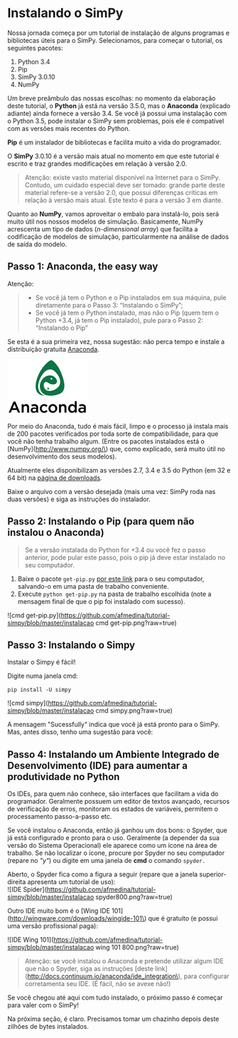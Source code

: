 # Instalando o SimPy

Nossa jornada começa por um tutorial de instalação de alguns programas e bibliotecas úteis para o SimPy. Selecionamos, para começar o tutorial, os seguintes pacotes:

1. Python 3.4
2. Pip
3. SimPy 3.0.10
4. NumPy

Um breve preâmbulo das nossas escolhas: no momento da elaboração deste tutorial, o **Python** já está na versão 3.5.0, mas o **Anaconda** \(explicado adiante\) ainda fornece a versão 3.4. Se você já possui uma instalação com o Python 3.5, pode instalar o SimPy sem problemas, pois ele é compatível com as versões mais recentes do Python.

**Pip** é um instalador de bibliotecas e facilita muito a vida do programador.

O **SimPy** 3.0.10 é a versão mais atual no momento em que este tutorial é escrito e traz grandes modificações em relação à versão 2.0.

> Atenção: existe vasto material disponível na Internet para o SimPy. Contudo, um cuidado especial deve ser tomado: grande parte deste material refere-se a versão 2.0, que possui diferenças críticas em relação à versão mais atual. Este texto é para a versão 3 em diante.

Quanto ao **NumPy**, vamos aproveitar o embalo para instalá-lo, pois será muito útil nos nossos modelos de simulação. Basicamente, NumPy acrescenta um tipo de dados \(_n-dimensional array_\) que facilita a codificação de modelos de simulação, particularmente na análise de dados de saída do modelo.

## Passo 1: Anaconda, the easy way

Atenção:

> * Se você já tem o Python e o Pip instalados em sua máquina, pule diretamente para o Passo 3: “Instalando o SimPy”; 
> * Se você já tem o Python instalado, mas não o Pip \(quem tem o Python +3.4, já tem o Pip instalado\), pule para o Passo 2: “Instalando o Pip”

Se esta é a sua primeira vez, nossa sugestão: não perca tempo e instale a distribuição gratuita [Anaconda](http://continuum.io/downloads).

![Anaconda logo](https://github.com/afmedina/tutorial-simpy/blob/master/Anaconda_Logo180.png?raw=true)

Por meio do Anaconda, tudo é mais fácil, limpo e o processo já instala mais de 200 pacotes verificados por toda sorte de compatibilidade, para que você não tenha trabalho algum. \(Entre os pacotes instalados está o [NumPy](http://www.numpy.org/\) que, como explicado, será muito útil no desenvolvimento dos seus modelos).

Atualmente eles disponibilizam as versões 2.7, 3.4 e 3.5 do Python \(em 32 e 64 bit\) na [página de downloads](http://continuum.io/downloads).

Baixe o arquivo com a versão desejada \(mais uma vez: SimPy roda nas duas versões\) e siga as instruções do instalador.

## Passo 2: Instalando o Pip \(para quem não instalou o Anaconda\)

> Se a versão instalada do Python for +3.4 ou você fez o passo anterior,  pode pular este passo, pois o pip já deve estar instalado no seu computador.

1. Baixe o pacote `get-pip.py`
   [por este link](https://bootstrap.pypa.io/get-pip.py) para o seu computador, salvando-o em uma pasta de trabalho conveniente. 
2. Execute `python get-pip.py`
   na pasta de trabalho escolhida \(note a mensagem final de que o pip foi instalado com sucesso\).

![cmd get-pip.py](https://github.com/afmedina/tutorial-simpy/blob/master/instalacao cmd get-pip.png?raw=true)

## Passo 3: Instalando o Simpy

Instalar o Simpy é fácil!

Digite numa janela cmd:

```
pip install -U simpy
```

![cmd simpy](https://github.com/afmedina/tutorial-simpy/blob/master/instalacao cmd simpy.png?raw=true)

A mensagem "Sucessfully" indica que você já está pronto para o SimPy. Mas, antes disso, tenho uma sugestão para você:

## Passo 4: Instalando um Ambiente Integrado de Desenvolvimento \(IDE\) para aumentar a produtividade no Python

Os IDEs, para quem não conhece, são interfaces que facilitam a vida do programador. Geralmente possuem um editor de textos avançado, recursos de verificação de erros, monitoram os estados de variáveis, permitem o processamento passo-a-passo etc.

Se você instalou o Anaconda, então já ganhou um dos bons: o Spyder, que já está configurado e pronto para o uso. Geralmente \(a depender da sua versão do Sistema Operacional\) ele aparece como um ícone na área de trabalho. Se não localizar o ícone, procure por Spyder no seu computador \(repare no _"y"_\) ou digite em uma janela de **cmd** o comando `spyder.`

Aberto, o Spyder fica como a figura a seguir \(repare que a janela superior-direita apresenta um tutorial de uso\):  
![IDE Spider](https://github.com/afmedina/tutorial-simpy/blob/master/instalacao spyder800.png?raw=true)

Outro IDE muito bom é o [Wing IDE 101](http://wingware.com/downloads/wingide-101\) que é gratuito \(e possui uma versão profissional paga):

![IDE Wing 101](https://github.com/afmedina/tutorial-simpy/blob/master/instalacao wing 101 800.png?raw=true)

> Atenção: se você instalou o Anaconda e pretende utilizar algum IDE que não o Spyder, siga as instruções [deste link](http://docs.continuum.io/anaconda/ide_integration\), para configurar corretamenta seu IDE. \(É fácil, não se avexe não!)

Se você chegou até aqui com tudo instalado, o próximo passo é começar para valer com o SimPy!

Na próxima seção, é claro. Precisamos tomar um chazinho depois deste zilhões de bytes instalados.

